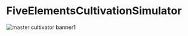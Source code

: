 # FiveElementsCultivationSimulator



![master cultivator banner1](https://github.com/user-attachments/assets/3a212754-a4a9-459f-a8de-fc8cb109068e)
